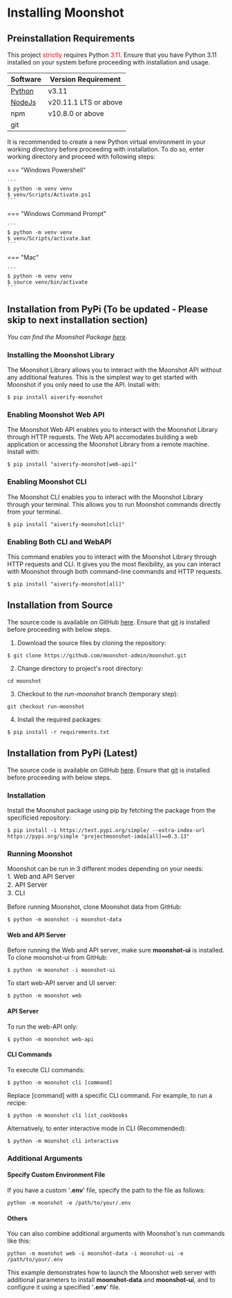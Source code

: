 # Installing Moonshot

## Preinstallation Requirements

This project <span style="color:red;">strictly</span> requires Python <span style="color:red;">3.11</span>. Ensure that you have Python 3.11 installed on your system before proceeding with installation and usage.

 | Software                                                                           | Version Requirement |
| ---------------------------------------------------------------------------------- | ------------------- |
| [Python](https://www.python.org/downloads/)                                        | v3.11               |
| [NodeJs](https://nodejs.org/en/download)                                           | v20.11.1 LTS or above               |
| npm                                        | v10.8.0 or above               |
| git                                        |                |

It is recommended to create a new Python virtual environment in your working directory before proceeding with installation. To do so, enter working directory and proceed with following steps:

=== "Windows Powershell"

    ``` 
    $ python -m venv venv
    $ venv/Scripts/Activate.ps1
    ```

=== "Windows Command Prompt"

    ```
    $ python -m venv venv
    $ venv/Scripts/activate.bat
    ```

=== "Mac"

    ```
    $ python -m venv venv
    $ source venv/bin/activate
    ```

## Installation from PyPi (To be updated - Please skip to next installation section)
*You can find the Moonshot Package [here](https://pypi.org/project/projectmoonshot-imda/).*


### Installing the Moonshot Library
The Moonshot Library allows you to interact with the Moonshot API without any additional features. This is the simplest way to get started with Moonshot if you only need to use the API. Install with:
```
$ pip install aiverify-moonshot
```

### Enabling Moonshot Web API
The Moonshot Web API enables you to interact with the Moonshot Library through HTTP requests. The Web API accomodates building a web application or accessing the Moonshot Library from a remote machine. Install with:
```
$ pip install "aiverify-moonshot[web-api]"
```

### Enabling Moonshot CLI
The Moonshot CLI enables you to interact with the Moonshot Library through your terminal. This allows you to run Moonshot commands directly from your terminal. 

```
$ pip install "aiverify-moonshot[cli]"
```

### Enabling Both CLI and WebAPI
This command enables you to interact with the Moonshot Library through HTTP requests and CLI. It gives you the most flexibility, as you can interact with Moonshot through both command-line commands and HTTP requests.
```
$ pip install "aiverify-moonshot[all]"
```

## Installation from Source
The source code is available on GitHub [here](https://github.com/moonshot-admin/moonshot). Ensure that [git](https://git-scm.com/downloads) is installed before proceeding with below steps.

1. Download the source files by cloning the repository:
```
$ git clone https://github.com/moonshot-admin/moonshot.git
```
2. Change directory to project's root directory:
```
cd moonshot
```
3. Checkout to the <i>run-moonshot</i> branch (temporary step):
```
git checkout run-moonshot
``` 
4. Install the required packages:
```
$ pip install -r requirements.txt
```


## Installation from PyPi (Latest)
The source code is available on GitHub [here](https://github.com/moonshot-admin/moonshot). Ensure that [git](https://git-scm.com/downloads) is installed before proceeding with below steps.

### Installation
Install the Moonshot package using pip by fetching the package from the specificied repository:
```
$ pip install -i https://test.pypi.org/simple/ --extra-index-url https://pypi.org/simple "projectmoonshot-imda[all]==0.3.13"

```

### Running Moonshot
Moonshot can be run in 3 different modes depending on your needs:  
<span style="font-size:15px;"> 1. Web and API Server</span>  
<span style="font-size:15px;"> 2. API Server</span>  
<span style="font-size:15px;"> 3. CLI</span>  


Before running Moonshot, clone Moonshot data from GitHub:

```
$ python -m moonshot -i moonshot-data
```

#### Web and API Server 
Before running the Web and API server, make sure <b>moonshot-ui</b> is installed. To clone moonshot-ui from GitHub:

```
$ python -m moonshot -i moonshot-ui
```

To start web-API server and UI server:

```
$ python -m moonshot web
``` 

#### API Server 
To run the web-API only:
```
$ python -m moonshot web-api
``` 

#### CLI Commands
To execute CLI commands:
```
$ python -m moonshot cli [command]
```

Replace [command] with a specific CLI command. For example, to run a recipe:
```
$ python -m moonshot cli list_cookbooks
``` 

Alternatively, to enter interactive mode in CLI (Recommended):
```
$ python -m moonshot cli interactive
``` 

### Additional Arguments

#### Specify Custom Environment File
If you have a custom '<b>.env</b>' file, specify the path to the file as follows:
```
python -m moonshot -e /path/to/your/.env
```
#### Others

You can also combine additional arguments with Moonshot's run commands like this:

```
python -m moonshot web -i moonshot-data -i moonshot-ui -e /path/to/your/.env
```

This example demonstrates how to launch the Moonshot web server with additional parameters to install <b>moonshot-data</b> and <b>moonshot-ui</b>, and to configure it using a specified '<b>.env</b>' file.